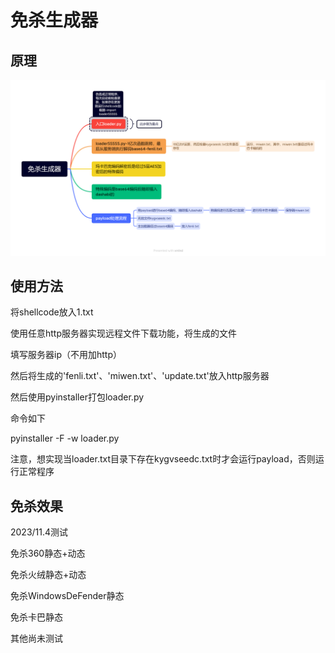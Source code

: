 # 免杀生成器

## 原理

![免杀生成器](images\免杀生成器.png)

## 使用方法

将shellcode放入1.txt

使用任意http服务器实现远程文件下载功能，将生成的文件

填写服务器ip（不用加http）

然后将生成的'fenli.txt'、'miwen.txt'、'update.txt'放入http服务器

然后使用pyinstaller打包loader.py

命令如下

pyinstaller -F -w loader.py

注意，想实现当loader.txt目录下存在kygvseedc.txt时才会运行payload，否则运行正常程序

## 免杀效果

2023/11.4测试

免杀360静态+动态

免杀火绒静态+动态

免杀WindowsDeFender静态

免杀卡巴静态

其他尚未测试 